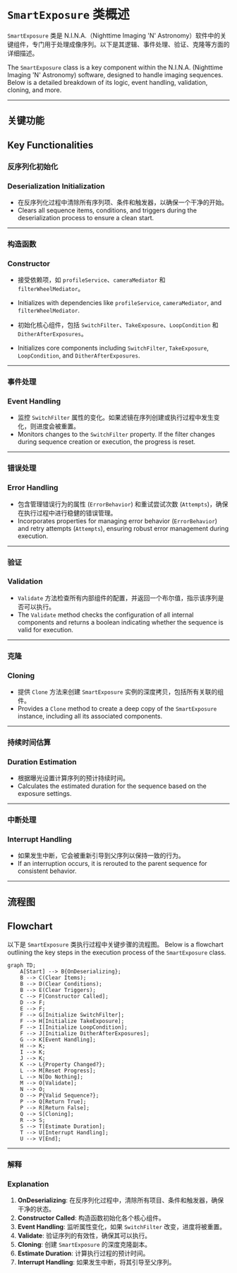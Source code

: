 # `SmartExposure` 类概述

`SmartExposure` 类是 N.I.N.A.（Nighttime Imaging 'N' Astronomy）软件中的关键组件，专门用于处理成像序列。以下是其逻辑、事件处理、验证、克隆等方面的详细描述。

The `SmartExposure` class is a key component within the N.I.N.A. (Nighttime Imaging 'N' Astronomy) software, designed to handle imaging sequences. Below is a detailed breakdown of its logic, event handling, validation, cloning, and more.

---

## 关键功能

## Key Functionalities

### **反序列化初始化**

### **Deserialization Initialization**

- 在反序列化过程中清除所有序列项、条件和触发器，以确保一个干净的开始。
- Clears all sequence items, conditions, and triggers during the deserialization process to ensure a clean start.

---

### **构造函数**

### **Constructor**

- 接受依赖项，如 `profileService`、`cameraMediator` 和 `filterWheelMediator`。
- Initializes with dependencies like `profileService`, `cameraMediator`, and `filterWheelMediator`.

- 初始化核心组件，包括 `SwitchFilter`、`TakeExposure`、`LoopCondition` 和 `DitherAfterExposures`。
- Initializes core components including `SwitchFilter`, `TakeExposure`, `LoopCondition`, and `DitherAfterExposures`.

---

### **事件处理**

### **Event Handling**

- 监控 `SwitchFilter` 属性的变化。如果滤镜在序列创建或执行过程中发生变化，则进度会被重置。
- Monitors changes to the `SwitchFilter` property. If the filter changes during sequence creation or execution, the progress is reset.

---

### **错误处理**

### **Error Handling**

- 包含管理错误行为的属性 (`ErrorBehavior`) 和重试尝试次数 (`Attempts`)，确保在执行过程中进行稳健的错误管理。
- Incorporates properties for managing error behavior (`ErrorBehavior`) and retry attempts (`Attempts`), ensuring robust error management during execution.

---

### **验证**

### **Validation**

- `Validate` 方法检查所有内部组件的配置，并返回一个布尔值，指示该序列是否可以执行。
- The `Validate` method checks the configuration of all internal components and returns a boolean indicating whether the sequence is valid for execution.

---

### **克隆**

### **Cloning**

- 提供 `Clone` 方法来创建 `SmartExposure` 实例的深度拷贝，包括所有关联的组件。
- Provides a `Clone` method to create a deep copy of the `SmartExposure` instance, including all its associated components.

---

### **持续时间估算**

### **Duration Estimation**

- 根据曝光设置计算序列的预计持续时间。
- Calculates the estimated duration for the sequence based on the exposure settings.

---

### **中断处理**

### **Interrupt Handling**

- 如果发生中断，它会被重新引导到父序列以保持一致的行为。
- If an interruption occurs, it is rerouted to the parent sequence for consistent behavior.

---

## 流程图

## Flowchart

以下是 `SmartExposure` 类执行过程中关键步骤的流程图。
Below is a flowchart outlining the key steps in the execution process of the `SmartExposure` class.

```mermaid
graph TD;
    A[Start] --> B{OnDeserializing};
    B --> C(Clear Items);
    B --> D(Clear Conditions);
    B --> E(Clear Triggers);
    C --> F[Constructor Called];
    D --> F;
    E --> F;
    F --> G[Initialize SwitchFilter];
    F --> H[Initialize TakeExposure];
    F --> I[Initialize LoopCondition];
    F --> J[Initialize DitherAfterExposures];
    G --> K[Event Handling];
    H --> K;
    I --> K;
    J --> K;
    K --> L{Property Changed?};
    L --> M[Reset Progress];
    L --> N[Do Nothing];
    M --> O[Validate];
    N --> O;
    O --> P{Valid Sequence?};
    P --> Q[Return True];
    P --> R[Return False];
    Q --> S[Cloning];
    R --> S;
    S --> T[Estimate Duration];
    T --> U[Interrupt Handling];
    U --> V[End];
```

---

### 解释

### Explanation

1. **OnDeserializing**: 在反序列化过程中，清除所有项目、条件和触发器，确保干净的状态。
2. **Constructor Called**: 构造函数初始化各个核心组件。
3. **Event Handling**: 监听属性变化，如果 `SwitchFilter` 改变，进度将被重置。
4. **Validate**: 验证序列的有效性，确保其可以执行。
5. **Cloning**: 创建 `SmartExposure` 的深度克隆副本。
6. **Estimate Duration**: 计算执行过程的预计时间。
7. **Interrupt Handling**: 如果发生中断，将其引导至父序列。
